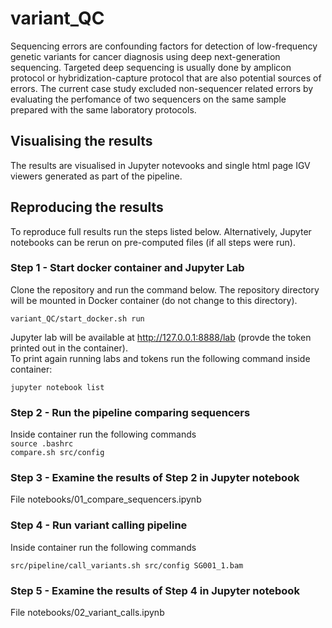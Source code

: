 # variant_QC
Sequencing errors are confounding factors for detection of low-frequency genetic variants for cancer diagnosis using deep next-generation sequencing. Targeted deep sequencing is usually done by amplicon protocol or hybridization-capture protocol that are also potential sources of errors. The current case study excluded non-sequencer related errors by evaluating the perfomance of two sequencers on the same sample prepared with the same laboratory protocols.

## Visualising the results
The results are visualised in Jupyter notevooks and single html page IGV viewers generated as part of the pipeline.

## Reproducing the results
To reproduce full results run the steps listed below.
Alternatively, Jupyter  notebooks can be rerun on pre-computed files (if all steps were run).

### Step 1 - Start docker container and Jupyter Lab
Clone the repository and run the command below. The repository directory will be mounted in Docker container (do not change to this directory).  
  
`variant_QC/start_docker.sh run`  

Jupyter lab will be available at http://127.0.0.1:8888/lab (provde the token printed out in the container).   
To print again running labs and tokens run the following command inside container:  
  
`jupyter notebook list`  

### Step 2 - Run the pipeline comparing sequencers
Inside container run the following commands  
`source .bashrc`  
`compare.sh src/config`  

### Step 3 - Examine the results of Step 2 in Jupyter notebook
File notebooks/01_compare_sequencers.ipynb

### Step 4 - Run variant calling pipeline
Inside container run the following commands  
  
`src/pipeline/call_variants.sh src/config SG001_1.bam`

### Step 5 - Examine the results of Step 4 in Jupyter notebook
File notebooks/02_variant_calls.ipynb
